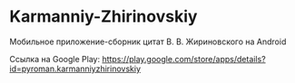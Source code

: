 # Karmanniy-Zhirinovskiy
Мобильное приложение-сборник цитат В. В. Жириновского на Android

Ссылка на Google Play: https://play.google.com/store/apps/details?id=pyroman.karmanniyzhirinovskiy
